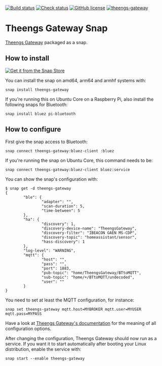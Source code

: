 [![Build status](https://github.com/theengs/gateway-snap/workflows/Build/badge.svg)](https://github.com/theengs/gateway-snap/actions)
[![Check status](https://github.com/theengs/gateway-snap/workflows/Check/badge.svg)](https://github.com/theengs/gateway-snap/actions)
[![GitHub license](https://img.shields.io/github/license/theengs/gateway-snap.svg)](https://github.com/theengs/gateway-snap/blob/development/LICENSE)
[![theengs-gateway](https://snapcraft.io/theengs-gateway/badge.svg)](https://snapcraft.io/theengs-gateway)

# Theengs Gateway Snap

[Theengs Gateway](https://github.com/theengs/gateway) packaged as a snap.

## How to install

[![Get it from the Snap Store](https://snapcraft.io/static/images/badges/en/snap-store-white.svg)](https://snapcraft.io/theengs-gateway)

You can install the snap on amd64, arm64 and armhf systems with:

```shell
snap install theengs-gateway
```

If you're running this on Ubuntu Core on a Raspberry Pi, also install the following snaps for Bluetooth:

```shell
snap install bluez pi-bluetooth
```

## How to configure

First give the snap access to Bluetooth:

```shell
snap connect theengs-gateway:bluez-client :bluez
```

If you're running the snap on Ubuntu Core, this command needs to be:

```shell
snap connect theengs-gateway:bluez-client bluez:service
```

You can show the snap's configuration with:

```shell
$ snap get -d theengs-gateway
{
        "ble": {
                "adapter": "",
                "scan-duration": 5,
                "time-between": 5
        },
        "ha": {
                "discovery": 1,
                "discovery-device-name": "TheengsGateway",
                "discovery-filter": "IBEACON GAEN MS-CDP",
                "discovery-topic": "homeassistant/sensor",
                "hass-discovery": 1
        },
        "log-level": "WARNING",
        "mqtt": {
                "host": "",
                "pass": "",
                "port": 1883,
                "pub-topic": "home/TheengsGateway/BTtoMQTT",
                "sub-topic": "home/+/BTtoMQTT/undecoded",
                "user": ""
        }
}
```

You need to set at least the MQTT configuration, for instance:

```shell
snap set theengs-gateway mqtt.host=MYBROKER mqtt.user=MYUSER mqtt.pass=MYPASS
```

Have a look at [Theengs Gateway's documentation](https://gateway.theengs.io/use/use.html#details-options) for the meaning of all configuration options.

After changing the configuration, Theengs Gateway should now run as a service. If you want it to start automatically after booting your Linux distribution, enable the service with:

```shell
snap start --enable theengs-gateway
```
